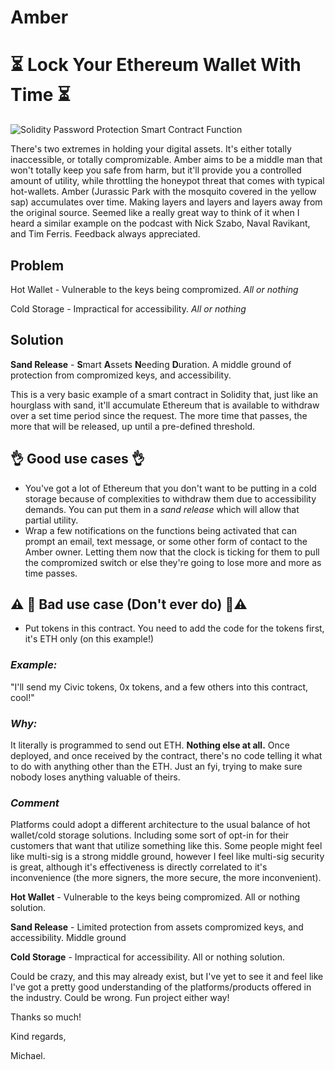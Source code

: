 # Amber

#  ⏳ Lock Your Ethereum Wallet With Time ⏳

![Solidity Password Protection Smart Contract Function](https://cdn2.macworld.co.uk/cmsdata/features/3505364/Portrait-Lock.jpg)

There's two extremes in holding your digital assets. It's either totally inaccessible, or totally compromizable. Amber aims to be a middle man that won't totally keep you safe from harm, but it'll provide you a controlled amount of utility, while throttling the honeypot threat that comes with typical hot-wallets. Amber (Jurassic Park with the mosquito covered in the yellow sap) accumulates over time. Making layers and layers and layers away from the original source. Seemed like a really great way to think of it when I heard a similar example on the podcast with Nick Szabo, Naval Ravikant, and Tim Ferris. Feedback always appreciated.

## Problem
Hot Wallet - Vulnerable to the keys being compromized. *All or nothing*

Cold Storage - Impractical for accessibility. *All or nothing*

## Solution
**Sand Release** - 
**S**mart
**A**ssets 
**N**eeding 
**D**uration. A middle ground of protection from compromized keys, and accessibility. 

This is a very basic example of a smart contract in Solidity that, just like an hourglass with sand, it'll accumulate Ethereum that is available to withdraw over a set time period since the request. The more time that passes, the more that will be released, up until a pre-defined threshold. 

## 👌 **Good use cases** 👌 
- You've got a lot of Ethereum that you don't want to be putting in a cold storage because of complexities to withdraw them due to accessibility demands. You can put them in a *sand release* which will allow that partial utility.
- Wrap a few notifications on the functions being activated that can prompt an email, text message, or some other form of contact to the Amber owner. Letting them now that the clock is ticking for them to pull the compromized switch or else they're going to lose more and more as time passes.


## ⚠️ 🚨 **Bad use case (Don't ever do)** 🚨⚠️

- Put tokens in this contract. You need to add the code for the tokens first, it's ETH only (on this example!)

### *Example:* 

"I'll send my Civic tokens, 0x tokens, and a few others into this contract, cool!"

### *Why:*

It literally is programmed to send out ETH. **Nothing else at all.** Once deployed, and once received by the contract, there's no code telling it what to do with anything other than the ETH. Just an fyi, trying to make sure nobody loses anything valuable of theirs.


### *Comment*

Platforms could adopt a different architecture to the usual balance of hot wallet/cold storage solutions. Including some sort of opt-in for their customers that want that utilize something like this. Some people might feel like multi-sig is a strong middle ground, however I feel like multi-sig security is great, although it's effectiveness is directly correlated to it's inconvenience (the more signers, the more secure, the more inconvenient).


**Hot Wallet** - Vulnerable to the keys being compromized. All or nothing solution.

**Sand Release** - Limited protection from assets compromized keys, and accessibility. Middle ground 

**Cold Storage** - Impractical for accessibility. All or nothing solution.

Could be crazy, and this may already exist, but I've yet to see it and feel like I've got a pretty good understanding of the platforms/products offered in the industry. Could be wrong. Fun project either way!

Thanks so much!

Kind regards,

Michael.

